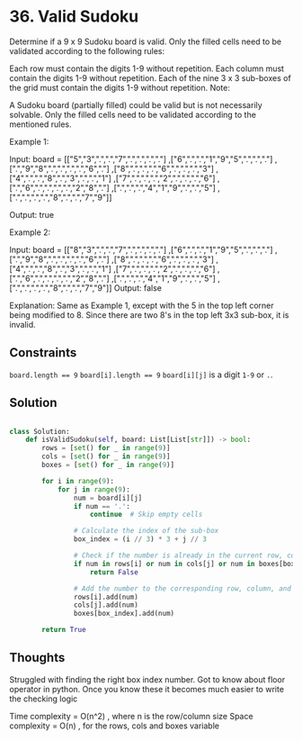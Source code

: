 # 36. Valid Sudoku

Determine if a 9 x 9 Sudoku board is valid. Only the filled cells need to be validated according to the following rules:

Each row must contain the digits 1-9 without repetition.
Each column must contain the digits 1-9 without repetition.
Each of the nine 3 x 3 sub-boxes of the grid must contain the digits 1-9 without repetition.
Note:

A Sudoku board (partially filled) could be valid but is not necessarily solvable.
Only the filled cells need to be validated according to the mentioned rules.

Example 1:

Input: board =
[["5","3",".",".","7",".",".",".","."]
,["6",".",".","1","9","5",".",".","."]
,[".","9","8",".",".",".",".","6","."]
,["8",".",".",".","6",".",".",".","3"]
,["4",".",".","8",".","3",".",".","1"]
,["7",".",".",".","2",".",".",".","6"]
,[".","6",".",".",".",".","2","8","."]
,[".",".",".","4","1","9",".",".","5"]
,[".",".",".",".","8",".",".","7","9"]]

Output: true

Example 2:

Input: board =
[["8","3",".",".","7",".",".",".","."]
,["6",".",".","1","9","5",".",".","."]
,[".","9","8",".",".",".",".","6","."]
,["8",".",".",".","6",".",".",".","3"]
,["4",".",".","8",".","3",".",".","1"]
,["7",".",".",".","2",".",".",".","6"]
,[".","6",".",".",".",".","2","8","."]
,[".",".",".","4","1","9",".",".","5"]
,[".",".",".",".","8",".",".","7","9"]]
Output: false

Explanation: Same as Example 1, except with the 5 in the top left corner being modified to 8. Since there are two 8's in the top left 3x3 sub-box, it is invalid.

## Constraints

`board.length == 9`
`board[i].length == 9`
`board[i][j]` is a digit `1-9` or `.`.

## Solution

```python

class Solution:
    def isValidSudoku(self, board: List[List[str]]) -> bool:
        rows = [set() for _ in range(9)]
        cols = [set() for _ in range(9)]
        boxes = [set() for _ in range(9)]

        for i in range(9):
            for j in range(9):
                num = board[i][j]
                if num == '.':
                    continue  # Skip empty cells

                # Calculate the index of the sub-box
                box_index = (i // 3) * 3 + j // 3

                # Check if the number is already in the current row, column, or sub-box
                if num in rows[i] or num in cols[j] or num in boxes[box_index]:
                    return False

                # Add the number to the corresponding row, column, and sub-box sets
                rows[i].add(num)
                cols[j].add(num)
                boxes[box_index].add(num)

        return True

```

## Thoughts

Struggled with finding the right box index number. Got to know about floor operator in python. Once you know these it becomes much easier to write the checking logic

Time complexity = O(n^2)  , where n is the row/column size
Space complexity = O(n)   , for the rows, cols and boxes variable
